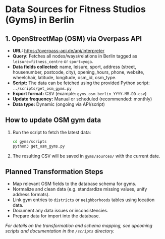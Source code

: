 # Data Sources for Fitness Studios (Gyms) in Berlin

## 1. OpenStreetMap (OSM) via Overpass API

- **URL:** https://overpass-api.de/api/interpreter
- **Query:** Fetches all nodes/ways/relations in Berlin tagged as `leisure=fitness_centre` or `sport=yoga`.
- **Data fields collected:** name, leisure, sport, address (street, housenumber, postcode, city), opening_hours, phone, website, wheelchair, latitude, longitude, osm_id, osm_type.
- **Script:** The data can be fetched using the provided Python script: `../scripts/get_osm_gyms.py`
- **Export format:** CSV (example: `gyms_osm_berlin_YYYY-MM-DD.csv`)
- **Update frequency:** Manual or scheduled (recommended: monthly)
- **Data type:** Dynamic (ongoing via API/script)

## How to update OSM gym data

1. Run the script to fetch the latest data:
    ```bash
    cd gyms/scripts
    python3 get_osm_gyms.py
    ```
2. The resulting CSV will be saved in `gyms/sources/` with the current date.

## Planned Transformation Steps

- Map relevant OSM fields to the database schema for gyms.
- Normalize and clean data (e.g. standardize missing values, unify address formats).
- Link gym entries to `districts` or `neighborhoods` tables using location data.
- Document any data issues or inconsistencies.
- Prepare data for import into the database.

*For details on the transformation and schema mapping, see upcoming scripts and documentation in the `/scripts` directory.*
